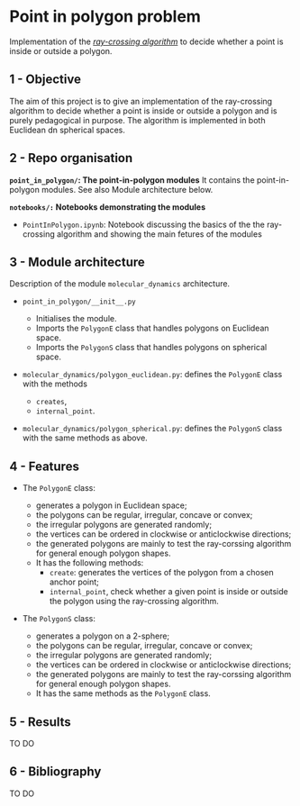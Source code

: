 # Point in polygon problem
Implementation of the [*ray-crossing algorithm*](https://en.wikipedia.org/wiki/Point_in_polygon) to decide whether a point is inside or outside a polygon.

## 1 - Objective

The aim of this project is to give an implementation of the ray-crossing algorithm to decide whether a point is inside or outside a polygon and is purely pedagogical in purpose. The algorithm is implemented in both Euclidean dn spherical spaces.

## 2 - Repo organisation

**`point_in_polygon/`: The point-in-polygon modules**
It contains the point-in-polygon modules. See also Module architecture below.

**`notebooks/:` Notebooks demonstrating the modules**
- `PointInPolygon.ipynb`: Notebook discussing the basics of the the ray-crossing algorithm and showing the main fetures of the modules

## 3 - Module architecture

Description of the module `molecular_dynamics` architecture.

- `point_in_polygon/__init__.py`
  - Initialises the module.
  - Imports the `PolygonE` class that handles polygons on Euclidean space.
  - Imports the `PolygonS` class that handles polygons on spherical space.

- `molecular_dynamics/polygon_euclidean.py`: defines the `PolygonE` class with the methods
  -  `creates`,
  -  `internal_point`.
- `molecular_dynamics/polygon_spherical.py`: defines the `PolygonS` class with the same methods as above.

## 4 - Features

- The `PolygonE` class:
  - generates a polygon in Euclidean space;
  - the polygons can be regular, irregular, concave or convex;
  - the irregular polygons are generated randomly;
  - the vertices can be ordered in clockwise or anticlockwise directions;
  - the generated polygons are mainly to test the ray-corssing algorithm for general enough polygon shapes. 
  - It has the following methods:
    - `create`: generates the vertices of the polygon from a chosen anchor point;
    - `internal_point`, check whether a given point is inside or outside the polygon using the ray-crossing algorithm.

- The `PolygonS` class:
  - generates a polygon on a 2-sphere;
  - the polygons can be regular, irregular, concave or convex;
  - the irregular polygons are generated randomly;
  - the vertices can be ordered in clockwise or anticlockwise directions;
  - the generated polygons are mainly to test the ray-corssing algorithm for general enough polygon shapes. 
  - It has the same methods as the `PolygonE` class.

## 5 - Results

TO DO

## 6 - Bibliography

TO DO
